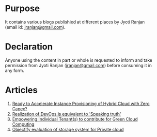 # Purpose

It contains various blogs publishied at different places by Jyoti Ranjan
(email id: jranjan@gmail.com).

# Declaration

Anyone using the content in part or whole is requested to inform and
take permission from Jyoti Ranjan (jranjan@gmail.com) before consuming
it in any form.

# Articles


1. [Ready to Accelerate Instance Provisioning of Hybrid Cloud with Zero Capex?](https://www.linkedin.com/pulse/ready-accelerate-instance-provisioning-hybrid-cloud-zero-jyoti-ranjan/)
2. [Realization of DevOps is equivalent to 'Speaking truth'​](https://www.linkedin.com/pulse/realization-devops-equivalent-speaking-truth-jyoti-ranjan/)
3. [Empowering Individual Tenant(s) to contribute for Green Cloud Computing](https://www.linkedin.com/pulse/empowering-individual-tenants-contribute-green-cloud-computing-jyoti/)
4. [Objectify evaluation of storage system for Private cloud](https://www.linkedin.com/pulse/ready-objectify-storage-evaluation-private-cloud-jyoti-ranjan/)
